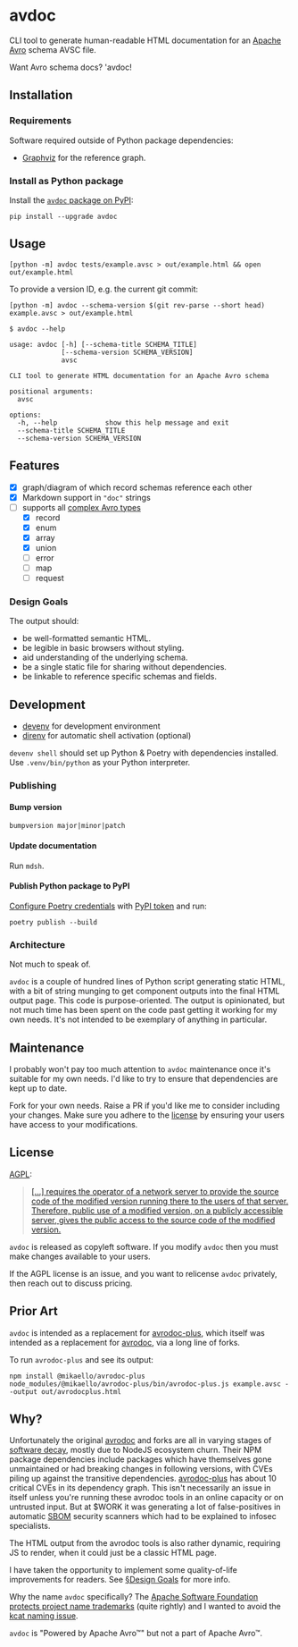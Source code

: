 avdoc
=====

CLI tool to generate human-readable HTML documentation for an [Apache Avro] schema AVSC file.

Want Avro schema docs? 'avdoc!

## Installation

### Requirements
Software required outside of Python package dependencies:
- [Graphviz] for the reference graph.

### Install as Python package
Install the [`avdoc` package on PyPI]:
```shell
pip install --upgrade avdoc
```

## Usage

```shell
[python -m] avdoc tests/example.avsc > out/example.html && open out/example.html
```

To provide a version ID, e.g. the current git commit:
```shell
[python -m] avdoc --schema-version $(git rev-parse --short head) example.avsc > out/example.html
```

`$ avdoc --help`
```
usage: avdoc [-h] [--schema-title SCHEMA_TITLE]
             [--schema-version SCHEMA_VERSION]
             avsc

CLI tool to generate HTML documentation for an Apache Avro schema

positional arguments:
  avsc

options:
  -h, --help            show this help message and exit
  --schema-title SCHEMA_TITLE
  --schema-version SCHEMA_VERSION
```

## Features
- [x] graph/diagram of which record schemas reference each other
- [x] Markdown support in `"doc"` strings
- [ ] supports all [complex Avro types][]
  - [x] record
  - [x] enum
  - [x] array
  - [x] union
  - [ ] error
  - [ ] map
  - [ ] request

### Design Goals
The output should:
- be well-formatted semantic HTML.
- be legible in basic browsers without styling.
- aid understanding of the underlying schema.
- be a single static file for sharing without dependencies.
- be linkable to reference specific schemas and fields.



## Development
- [devenv] for development environment
- [direnv] for automatic shell activation (optional)

`devenv shell` should set up Python & Poetry with dependencies installed.
Use `.venv/bin/python` as your Python interpreter.

### Publishing

#### Bump version

```shell
bumpversion major|minor|patch
```

#### Update documentation
Run `mdsh`.

#### Publish Python package to PyPI
[Configure Poetry credentials] with [PyPI token] and run:
```shell
poetry publish --build
```

### Architecture
Not much to speak of. 

`avdoc` is a couple of hundred lines of Python script
generating static HTML, with a bit of string munging to get component outputs
into the final HTML output page. 
This code is purpose-oriented.
The output is opinionated, but not much time has been spent on the code
past getting it working for my own needs.
It's not intended to be exemplary of anything in particular.


## Maintenance
I probably won't pay too much attention to `avdoc` maintenance 
once it's suitable for my own needs.
I'd like to try to ensure that dependencies are kept up to date.

Fork for your own needs.
Raise a PR if you'd like me to consider including your changes.
Make sure you adhere to the [license](#license) by ensuring your users
have access to your modifications.

## License
[AGPL]:
> [[…] requires the operator of a network server to provide the source code of the modified version running there to the users of that server. Therefore, public use of a modified version, on a publicly accessible server, gives the public access to the source code of the modified version.](https://www.gnu.org/licenses/agpl-3.0.html#:~:text=It%20requires%20the%20operator%20of%20a%20network%20server)

`avdoc` is released as copyleft software.
If you modify `avdoc` then you must make changes available to your users.

If the AGPL license is an issue, and you want to relicense `avdoc` privately, 
then reach out to discuss pricing. 

## Prior Art

`avdoc` is intended as a replacement for [avrodoc-plus],
which itself was intended as a replacement for [avrodoc],
via a long line of forks.

To run `avrodoc-plus` and see its output:

```shell
npm install @mikaello/avrodoc-plus
node_modules/@mikaello/avrodoc-plus/bin/avrodoc-plus.js example.avsc --output out/avrodocplus.html
```

## Why?

Unfortunately the original [avrodoc] and forks are all
in varying stages of [software decay], mostly due to NodeJS ecosystem churn. 
Their NPM package dependencies include packages which have themselves 
gone unmaintained or had breaking changes in following versions, 
with CVEs piling up against the transitive dependencies.
[avrodoc-plus] has about 10 critical CVEs in its dependency graph.
This isn't necessarily an issue in itself unless you're running these
avrodoc tools in an online capacity or on untrusted input.
But at $WORK it was generating a lot of false-positives in automatic
[SBOM] security scanners which had to be explained to infosec specialists.

The HTML output from the avrodoc tools is also rather dynamic, 
requiring JS to render, when it could just be a classic HTML page. 

I have taken the opportunity to implement some quality-of-life
improvements for readers.
See [§Design Goals](#design-goals) for more info. 

Why the name `avdoc` specifically?
The [Apache Software Foundation protects project name trademarks]
(quite rightly) and I wanted to avoid the [kcat naming issue].

`avdoc` is "Powered by Apache Avro™" but not a part of Apache Avro™.



[//]: # (Links)
[Apache Avro]: https://avro.apache.org
[complex Avro types]: https://avro.apache.org/docs/1.11.1/specification/#complex-types-1
[avrodoc-plus]: https://github.com/mikaello/avrodoc-plus
[avrodoc]: https://github.com/ept/avrodoc
[AGPL]: https://www.gnu.org/licenses/agpl-3.0.html
[direnv]: https://direnv.net
[devenv]: https://devenv.sh
[Graphviz]: https://www.graphviz.org
[software decay]: https://en.wikipedia.org/wiki/Software_rot
[SBOM]: https://en.wikipedia.org/wiki/Software_supply_chain
[kcat naming issue]: https://github.com/edenhill/kcat#what-happened-to-kafkacat
[Apache Software Foundation protects project name trademarks]: https://www.apache.org/foundation/marks/faq/#products
[Configure Poetry credentials]: https://python-poetry.org/docs/repositories/#configuring-credentials
[PyPI token]: https://pypi.org/help/#apitoken
[`avdoc` package on PyPI]: https://pypi.org/project/avdoc/
